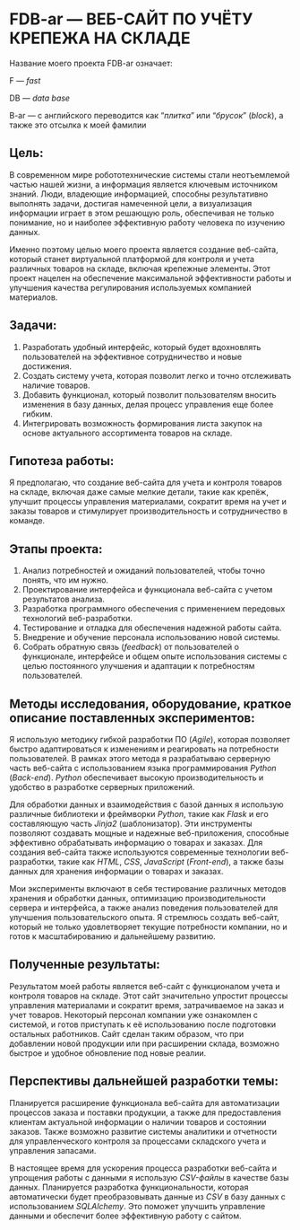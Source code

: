 # **FDB-ar — ВЕБ-САЙТ ПО УЧЁТУ КРЕПЕЖА НА СКЛАДЕ**

Название моего проекта FDB-ar означает:

F — _fast_

DB — _data base_

B-ar — с английского переводится как “_плитка_” или “_брусок_” (_block_), а также это отсылка к моей фамилии

## Цель:
В современном мире робототехнические системы стали неотъемлемой частью нашей жизни, а информация является ключевым источником знаний. Люди, владеющие информацией, способны результативно выполнять задачи, достигая намеченной цели, а визуализация информации играет в этом решающую роль, обеспечивая не только понимание, но и наиболее эффективную работу человека по изучению данных.

Именно поэтому целью моего проекта является создание веб-сайта, который станет виртуальной платформой для контроля и учета различных товаров на складе, включая крепежные элементы. Этот проект нацелен на обеспечение максимальной эффективности работы и улучшения качества регулирования используемых компанией материалов.

## Задачи:
1. Разработать удобный интерфейс, который будет вдохновлять пользователей на эффективное сотрудничество и новые достижения.
2. Создать систему учета, которая позволит легко и точно отслеживать наличие товаров.
3. Добавить функционал, который позволит пользователям вносить изменения в базу данных, делая процесс управления еще более гибким.
4. Интегрировать возможность формирования листа закупок на основе актуального ассортимента товаров на складе.

## Гипотеза работы:
Я предполагаю, что создание веб-сайта для учета и контроля товаров на складе, включая даже самые мелкие детали, такие как крепёж, улучшит процессы управления материалами, сократит время на учет и заказы товаров и стимулирует производительность и сотрудничество в команде.

## Этапы проекта:
1. Анализ потребностей и ожиданий пользователей, чтобы точно понять, что им нужно.
2. Проектирование интерфейса и функционала веб-сайта с учетом результатов анализа.
3. Разработка программного обеспечения с применением передовых технологий веб-разработки.
4. Тестирование и отладка для обеспечения надежной работы сайта.
5. Внедрение и обучение персонала использованию новой системы.
6. Собрать обратную связь (_feedback_) от пользователей о функционале, интерфейсе и общем опыте использования системы с целью постоянного улучшения и адаптации к потребностям пользователей.

## Методы исследования, оборудование, краткое описание поставленных экспериментов:
Я использую методику гибкой разработки ПО (_Agile_), которая позволяет быстро адаптироваться к изменениям и реагировать на потребности пользователей. В рамках этого метода я разрабатываю серверную часть веб-сайта с использованием языка программирования _Python_ (_Back-end_). _Python_ обеспечивает высокую производительность и удобство в разработке серверных приложений.

Для обработки данных и взаимодействия с базой данных я использую различные библиотеки и фреймворки _Python_, такие как _Flask_ и его составляющую часть _Jinja2_ (шаблонизатор). Эти инструменты позволяют создавать мощные и надежные веб-приложения, способные эффективно обрабатывать информацию о товарах и заказах. Для создания веб-сайта также используются современные технологии веб-разработки, такие как _HTML_, _CSS_, _JavaScript_ (_Front-end_), а также базы данных для хранения информации о товарах и заказах.

Мои эксперименты включают в себя тестирование различных методов хранения и обработки данных, оптимизацию производительности сервера и интерфейса, а также анализ поведения пользователей для улучшения пользовательского опыта. Я стремлюсь создать веб-сайт, который не только удовлетворяет текущие потребности компании, но и готов к масштабированию и дальнейшему развитию.

## Полученные результаты:
Результатом моей работы является веб-сайт с функционалом учета и контроля товаров на складе. Этот сайт значительно упростит процессы управления материалами и сократит время, затрачиваемое на заказ и учет товаров. Некоторый персонал компании уже ознакомлен с системой, и готов приступать к её использованию после подготовки остальных работников. Сайт сделан таким образом, что при добавлении новой продукции или при расширении склада, возможно быстрое и удобное обновление под новые реалии.

## Перспективы дальнейшей разработки темы:
Планируется расширение функционала веб-сайта для автоматизации процессов заказа и поставки продукции, а также для предоставления клиентам актуальной информации о наличии товаров и состоянии заказов. Также возможно развитие системы аналитики и отчетности для управленческого контроля за процессами складского учета и управления запасами.

В настоящее время для ускорения процесса разработки веб-сайта и упрощения работы с данными я использую _CSV-файлы_ в качестве базы данных. Планируется разработка функциональности, которая автоматически будет преобразовывать данные из _CSV_ в базу данных с использованием _SQLAlchemy_. Это поможет улучшить управление данными и обеспечит более эффективную работу с сайтом.
